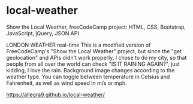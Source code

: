 # local-weather
Show the Local Weather, freeCodeCamp project: HTML, CSS, Bootstrap, JavaScript, jQuery, JSON API

LONDON WEATHER real-time
This is a modified version of FreeCodeCamp's "Show the Local Weather" project, but since the "get geolocation" and APIs didn't work properly, I chose to do my city, so that people from all over the world can check "IS  IT RAINING AGAIN?", just kidding, I love the rain.
Background image changes according to the weather type.
You can toggle between temperature in Celsius and Fahrenheit, as well as wind speed in m/s or mph.

https://allegra9.github.io/local-weather/
